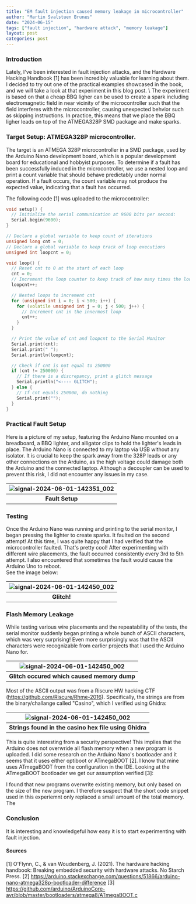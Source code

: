 ```yaml
---
title: "EM fault injection caused memory leakage in microcontroller"
author: "Martin Svalstuen Brunæs"
date: "2024-06-15"
tags: ["fault injection", "hardware attack", "memory leakage"]
layout: post
categories: post
---
```


### Introduction
Lately, I've been interested in fault injection attacks, and the Hardware Hacking Handbook [1] has been incredibly valuable for learning about them. I decided to try out one of the practical examples showcased in the book, and we will take a look at that experiment in this blog post. \\ The experiment is based on that a cheap BBQ ligher can be used to create a spark including electromagnetic field in near vicinity of the microcontroller such that the field interferes with the microcontroller, causing unexpected behvior such as skipping instructions. In practice, this means that we place the BBQ ligher leads on top of the ATMEGA328P SMD package and make sparks. 

### Target Setup: ATMEGA328P microcontroller.
The target is an ATMEGA 328P microcontroller in a SMD package, used by the Arduino Nano development board, which is a popular development board for educational and hobbyist purposes. To determine if a fault has been successfully induced in the microcontroller, we use a nested loop and print a count variable that should behave predictably under normal operation. If a fault occurs, the count variable may not produce the expected value, indicating that a fault has occurred.

The following code [1] was uploaded to the microcontroller:
``` cpp
void setup() {
  // Initialize the serial communication at 9600 bits per second:
  Serial.begin(9600);
}

// Declare a global variable to keep count of iterations
unsigned long cnt = 0;
// Declare a global variable to keep track of loop executions
unsigned int loopcnt = 0;

void loop() {
  // Reset cnt to 0 at the start of each loop
  cnt = 0;
  // Increment the loop counter to keep track of how many times the loop has run
  loopcnt++;

  // Nested loops to increment cnt
  for (unsigned int i = 0; i < 500; i++) {
    for (volatile unsigned int j = 0; j < 500; j++) {
      // Increment cnt in the innermost loop
      cnt++;
    }
  }

  // Print the value of cnt and loopcnt to the Serial Monitor
  Serial.print(cnt);
  Serial.print(" ");
  Serial.println(loopcnt);

  // Check if cnt is not equal to 250000
  if (cnt != 250000) {
    // If there is a discrepancy, print a glitch message
    Serial.println("<---- GLITCH");
  } else {
    // If cnt equals 250000, do nothing
    Serial.print("");
  }
}
```

### Practical Fault Setup

Here is a picture of my setup, featuring the Arduino Nano mounted on a breadboard, a BBQ lighter, and alligator clips to hold the lighter's leads in place. The Arduino Nano is connected to my laptop via USB without any isolator. It is crucial to keep the spark away from the 328P leads or any other connections on the Arduino, as the high voltage could damage both the Arduino and the connected laptop. Although a decoupler can be used to prevent this risk, I did not encounter any issues in my case.

| ![signal-2024-06-01-142351_002](https://github.com/memsecno/memsec.no/assets/13424965/ea2cfb6a-de7c-4cd7-a5e0-e841fc029c49) |
|:--:|
| <b>Fault Setup</b>|

### Testing
Once the Arduino Nano was running and printing to the serial monitor, I began pressing the lighter to create sparks. It faulted on the second attempt! At this time, I was quite happy that I had verified that the microcontroller faulted. That's pretty cool! After experimenting with different wire placements, the fault occurred consistently every 3rd to 5th attempt. I also encountered that sometimes the fault would cause the Arduino Uno to reboot.  
See the image below:

| ![signal-2024-06-01-142450_002](https://github.com/memsecno/memsec.no/assets/13424965/9f91e3ac-9979-42d8-bf25-a7fab55edefa) |
|:--:|
| <b>Glitch!</b>|


### Flash Memory Leakage
While testing various wire placements and the repeatability of the tests, the serial monitor suddenly began printing a whole bunch of ASCII characters, which was very surprising! Even more surprisingly was that the ASCII characters were recognizable from earlier projects that I used the Arduino Nano for.

| ![signal-2024-06-01-142450_002](https://github.com/memsecno/memsec.no/assets/13424965/0d6c9b64-f1b2-4111-b4fa-f3bc2a5c2c62) |
|:--:|
| <b>Glitch occured which caused memory dump</b>|

Most of the ASCII output was from a Riscure HW hacking CTF (https://github.com/Riscure/Rhme-2016). Specifically, the strings are from the binary/challange called "Casino", which I verified using Ghidra:

| ![signal-2024-06-01-142450_002](https://github.com/memsecno/memsec.no/assets/13424965/1141bed4-eaed-47a9-9c40-4186d0546545) |
|:--:|
| <b>Strings found in the casino hex file using Ghidra</b>|

This is quite interesting from a security perspective! This implies that the Arduino does not overwride all flash memory when a new program is uploaded. I did some research on the Arduino Nano's bootloader and it seems that it uses either optiboot or ATmegaBOOT [2]. I know that mine uses ATmegaBOOT from the configuration in the IDE. Looking at the ATmegaBOOT bootloader we get our assumption verified [3]:





I found that new programs overwrite existing memory, but only based on the size of the new program. I therefore suspect that the short code snippet used in this experiemnt only replaced a small amount of the total memory. The 


### Conclusion
It is interesting and knowledgeful how easy it is to start experimenting with fault injection. 


#### Sources
[1] O'Flynn, C., & van Woudenberg, J. (2021). The hardware hacking handbook: Breaking embedded security with hardware attacks. No Starch Press.
[2] https://arduino.stackexchange.com/questions/51866/arduino-nano-atmega328p-bootloader-difference
[3] https://github.com/arduino/ArduinoCore-avr/blob/master/bootloaders/atmega8/ATmegaBOOT.c


